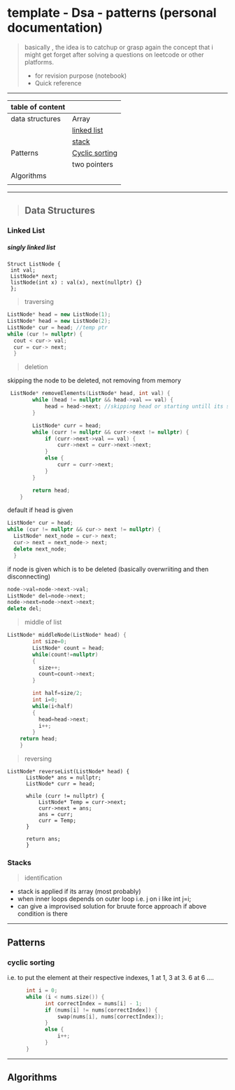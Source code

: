 # template - Dsa - patterns (personal documentation)

> basically , the idea is to catchup or grasp again the concept that i might get forget after solving a questions on leetcode or other platforms.
> - for revision purpose (notebook)
> - Quick reference 

---

|table of content     |                   |
|---------------------|-------------------|
| data structures     | Array            |
|                     | [linked list](#linked-list)      |
|                     | [stack](#stack)        |
| Patterns            | [Cyclic sorting](#cyclic-sorting)   |
|                     | two pointers     |
| Algorithms          |                  |
|                     |     |

---
> ## Data Structures 
### Linked List

##### singly linked list

```
Struct ListNode {
 int val;
 ListNode* next;
 listNode(int x) : val(x), next(nullptr) {}
 };
```

> traversing

```cpp
ListNode* head = new ListNode(1);
ListNode* head = new ListNode(2);
ListNode* cur = head; //temp ptr
while (cur != nullptr) {
  cout < cur-> val;
  cur = cur-> next;
  }
```

> deletion

skipping the node to be deleted, not removing from memory
```cpp
 ListNode* removeElements(ListNode* head, int val) {
        while (head != nullptr && head->val == val) {
            head = head->next; //skipping head or starting untill its same
        }

        ListNode* curr = head;
        while (curr != nullptr && curr->next != nullptr) {
            if (curr->next->val == val) {
                curr->next = curr->next->next;
            }
            else {
                curr = curr->next;
            }
        }

        return head;
    }
```

default if head is given
```cpp
ListNode* cur = head;
while (cur != nullptr && cur-> next != nullptr) {
  ListNode* next_node = cur-> next;
  cur-> next = next_node-> next;
  delete next_node;
  }
```

if node is given which is to be deleted (basically overwriiting and then disconnecting)
```cpp
node->val=node->next->val;
ListNode* del=node->next;
node->next=node->next->next;
delete del;
```

> middle of list

```cpp
ListNode* middleNode(ListNode* head) {
        int size=0;
        ListNode* count = head;
        while(count!=nullptr)
        {
          size++;
          count=count->next;
        }

        int half=size/2;
        int i=0;
        while(i<half)
        {
          head=head->next;
          i++;
        }
    return head;
    }
```
> reversing
```
ListNode* reverseList(ListNode* head) {
      ListNode* ans = nullptr;
      ListNode* curr = head;
      
      while (curr != nullptr) {
          ListNode* Temp = curr->next; 
          curr->next = ans;        
          ans = curr;          
          curr = Temp;      
      }
      
      return ans;
      }
```

### Stacks
> identification
- stack is applied if its array (most probably)
- when inner loops depends on outer loop i.e. j on i like int j=i;
- can give a improvised solution for bruute force approach if above condition is there


---

## Patterns
### cyclic sorting

i.e. to put the element at their respective indexes, 1 at 1, 3 at 3. 6 at 6 ....

```cpp
      int i = 0;
      while (i < nums.size()) {
            int correctIndex = nums[i] - 1;
            if (nums[i] != nums[correctIndex]) {
                swap(nums[i], nums[correctIndex]);
            }
            else {
                i++;
            }
      }
```

---

## Algorithms

